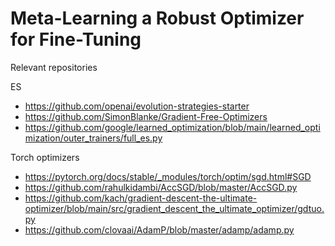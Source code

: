 # Meta-Learning a Robust Optimizer for Fine-Tuning

Relevant repositories

ES
- https://github.com/openai/evolution-strategies-starter
- https://github.com/SimonBlanke/Gradient-Free-Optimizers
- https://github.com/google/learned_optimization/blob/main/learned_optimization/outer_trainers/full_es.py

Torch optimizers
- https://pytorch.org/docs/stable/_modules/torch/optim/sgd.html#SGD
- https://github.com/rahulkidambi/AccSGD/blob/master/AccSGD.py
- https://github.com/kach/gradient-descent-the-ultimate-optimizer/blob/main/src/gradient_descent_the_ultimate_optimizer/gdtuo.py
- https://github.com/clovaai/AdamP/blob/master/adamp/adamp.py
